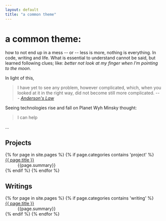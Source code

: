 ```yaml
---
layout: default
title: "a common theme"
---
```


# a common theme:

how to not end up in a mess -- or -- less is more, nothing is everything. In code, writing and life. 
What is essential to understand cannot be said, but learned following clues; like: _better not look at my finger when I'm pointing to the moon_.

In light of this,

> I have yet to see any problem, however complicated, which, when you looked at it in the right way, did not become still more complicated. --- *[Anderson's Law](https://en.wikiquote.org/wiki/Poul_Anderson)*

Seeing technologies rise and fall on Planet Wyh Minsky thought:

> I can help

...

## Projects

<dl>
{% for page in site.pages %}
{% if page.categories contains 'project' %}<dt><a href="{{ page.url }}">{{ page.title }}</a></dt><dd>{{page.summary}}</dd>{% endif %}
{% endfor %}
</dl>

## Writings 

<dl>
{% for page in site.pages %}
{% if page.categories contains 'writing' %}<dt><a href="{{ page.url }}">{{ page.title }}</a></dt><dd>{{page.summary}}</dd>{% endif %}
{% endfor %}
</dl>




